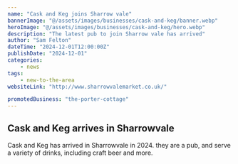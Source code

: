 ```yaml
---
name: "Cask and Keg joins Sharrow vale"
bannerImage: "@/assets/images/businesses/cask-and-keg/banner.webp"
heroImage: "@/assets/images/businesses/cask-and-keg/hero.webp"
description: "The latest pub to join Sharrow vale has arrived"
author: "Sam Felton"
dateTime: "2024-12-01T12:00:00Z"
publishDate: "2024-12-01"
categories:
    - news
tags:
    - new-to-the-area
websiteLink: "http://www.sharrowvalemarket.co.uk/"

promotedBusiness: "the-porter-cottage"
---
```


## Cask and Keg arrives in Sharrowvale

Cask and Keg has arrived in Sharrowvale in 2024. they are a pub, and serve a variety of drinks, including craft beer and more.
